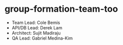 # group-formation-team-too

* Team Lead: Cole Bemis
* API/DB Lead: Derek Lam
* Architect: Sujit Madiraju
* QA Lead: Gabriel Medina-Kim